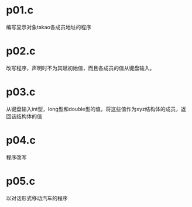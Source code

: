 # p01.c
编写显示对象takao各成员地址的程序

# p02.c
改写程序，声明时不为其赋初始值，而且各成员的值从键盘输入。

# p03.c
从键盘输入int型，long型和double型的值，将这些值作为xyz结构体的成员，返回该结构体的值

# p04.c
程序改写

# p05.c
以对话形式移动汽车的程序